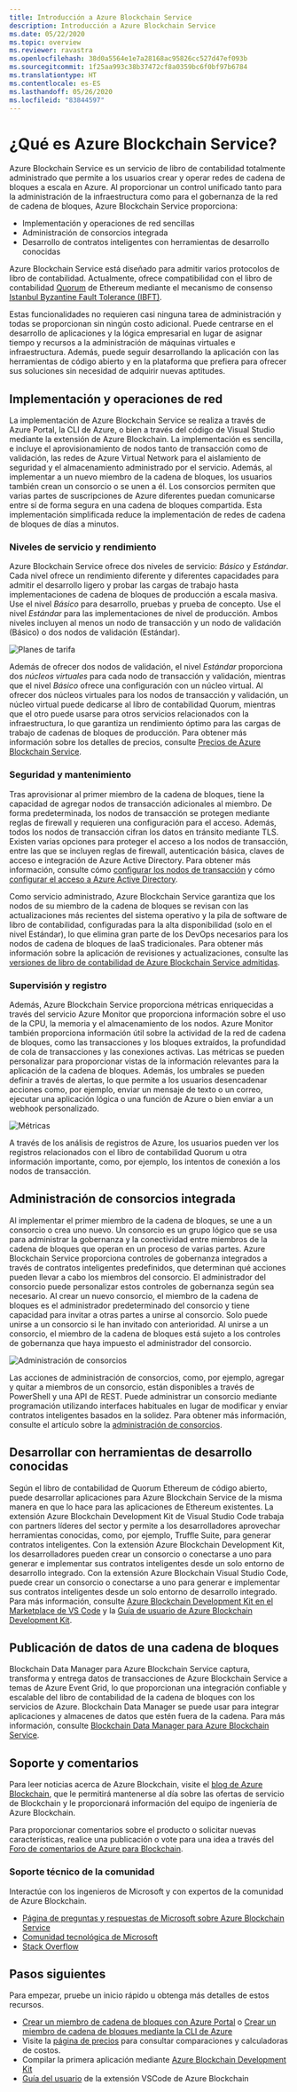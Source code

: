 ```yaml
---
title: Introducción a Azure Blockchain Service
description: Introducción a Azure Blockchain Service
ms.date: 05/22/2020
ms.topic: overview
ms.reviewer: ravastra
ms.openlocfilehash: 38d0a5564e1e7a28168ac95826cc527d47ef093b
ms.sourcegitcommit: 1f25aa993c38b37472cf8a0359bc6f0bf97b6784
ms.translationtype: HT
ms.contentlocale: es-ES
ms.lasthandoff: 05/26/2020
ms.locfileid: "83844597"
---
```

# <a name="what-is-azure-blockchain-service"></a>¿Qué es Azure Blockchain Service?

Azure Blockchain Service es un servicio de libro de contabilidad totalmente administrado que permite a los usuarios crear y operar redes de cadena de bloques a escala en Azure. Al proporcionar un control unificado tanto para la administración de la infraestructura como para el gobernanza de la red de cadena de bloques, Azure Blockchain Service proporciona:

* Implementación y operaciones de red sencillas
* Administración de consorcios integrada
* Desarrollo de contratos inteligentes con herramientas de desarrollo conocidas

Azure Blockchain Service está diseñado para admitir varios protocolos de libro de contabilidad. Actualmente, ofrece compatibilidad con el libro de contabilidad [Quorum](https://www.goquorum.com/) de Ethereum mediante el mecanismo de consenso [Istanbul Byzantine Fault Tolerance (IBFT)](https://github.com/jpmorganchase/quorum/wiki/Quorum-Consensus).

Estas funcionalidades no requieren casi ninguna tarea de administración y todas se proporcionan sin ningún costo adicional. Puede centrarse en el desarrollo de aplicaciones y la lógica empresarial en lugar de asignar tiempo y recursos a la administración de máquinas virtuales e infraestructura. Además, puede seguir desarrollando la aplicación con las herramientas de código abierto y en la plataforma que prefiera para ofrecer sus soluciones sin necesidad de adquirir nuevas aptitudes.

## <a name="network-deployment-and-operations"></a>Implementación y operaciones de red

La implementación de Azure Blockchain Service se realiza a través de Azure Portal, la CLI de Azure, o bien a través del código de Visual Studio mediante la extensión de Azure Blockchain. La implementación es sencilla, e incluye el aprovisionamiento de nodos tanto de transacción como de validación, las redes de Azure Virtual Network para el aislamiento de seguridad y el almacenamiento administrado por el servicio.  Además, al implementar a un nuevo miembro de la cadena de bloques, los usuarios también crean un consorcio o se unen a él.  Los consorcios permiten que varias partes de suscripciones de Azure diferentes puedan comunicarse entre sí de forma segura en una cadena de bloques compartida.  Esta implementación simplificada reduce la implementación de redes de cadena de bloques de días a minutos.

### <a name="performance-and-service-tiers"></a>Niveles de servicio y rendimiento

Azure Blockchain Service ofrece dos niveles de servicio: *Básico* y *Estándar*. Cada nivel ofrece un rendimiento diferente y diferentes capacidades para admitir el desarrollo ligero y probar las cargas de trabajo hasta implementaciones de cadena de bloques de producción a escala masiva. Use el nivel *Básico* para desarrollo, pruebas y prueba de concepto. Use el nivel *Estándar* para las implementaciones de nivel de producción. Ambos niveles incluyen al menos un nodo de transacción y un nodo de validación (Básico) o dos nodos de validación (Estándar). 

![Planes de tarifa](./media/overview/pricing-tiers.png)

Además de ofrecer dos nodos de validación, el nivel *Estándar* proporciona dos *núcleos virtuales* para cada nodo de transacción y validación, mientras que el nivel *Básico* ofrece una configuración con un núcleo virtual.  Al ofrecer dos núcleos virtuales para los nodos de transacción y validación, un núcleo virtual puede dedicarse al libro de contabilidad Quorum, mientras que el otro puede usarse para otros servicios relacionados con la infraestructura, lo que garantiza un rendimiento óptimo para las cargas de trabajo de cadenas de bloques de producción. Para obtener más información sobre los detalles de precios, consulte [Precios de Azure Blockchain Service](https://azure.microsoft.com/pricing/details/blockchain-service).

### <a name="security-and-maintenance"></a>Seguridad y mantenimiento

Tras aprovisionar al primer miembro de la cadena de bloques, tiene la capacidad de agregar nodos de transacción adicionales al miembro.  De forma predeterminada, los nodos de transacción se protegen mediante reglas de firewall y requieren una configuración para el acceso.  Además, todos los nodos de transacción cifran los datos en tránsito mediante TLS.  Existen varias opciones para proteger el acceso a los nodos de transacción, entre las que se incluyen reglas de firewall, autenticación básica, claves de acceso e integración de Azure Active Directory. Para obtener más información, consulte cómo [configurar los nodos de transacción](configure-transaction-nodes.md) y cómo [configurar el acceso a Azure Active Directory](configure-aad.md).

Como servicio administrado, Azure Blockchain Service garantiza que los nodos de su miembro de la cadena de bloques se revisan con las actualizaciones más recientes del sistema operativo y la pila de software de libro de contabilidad, configuradas para la alta disponibilidad (solo en el nivel Estándar), lo que elimina gran parte de los DevOps necesarios para los nodos de cadena de bloques de IaaS tradicionales.  Para obtener más información sobre la aplicación de revisiones y actualizaciones, consulte las [versiones de libro de contabilidad de Azure Blockchain Service admitidas](ledger-versions.md).

### <a name="monitoring-and-logging"></a>Supervisión y registro

Además, Azure Blockchain Service proporciona métricas enriquecidas a través del servicio Azure Monitor que proporciona información sobre el uso de la CPU, la memoria y el almacenamiento de los nodos.  Azure Monitor también proporciona información útil sobre la actividad de la red de cadena de bloques, como las transacciones y los bloques extraídos, la profundidad de cola de transacciones y las conexiones activas.  Las métricas se pueden personalizar para proporcionar vistas de la información relevantes para la aplicación de la cadena de bloques.  Además, los umbrales se pueden definir a través de alertas, lo que permite a los usuarios desencadenar acciones como, por ejemplo, enviar un mensaje de texto o un correo, ejecutar una aplicación lógica o una función de Azure o bien enviar a un webhook personalizado.

![Métricas](./media/overview/metrics.png)

A través de los análisis de registros de Azure, los usuarios pueden ver los registros relacionados con el libro de contabilidad Quorum u otra información importante, como, por ejemplo, los intentos de conexión a los nodos de transacción.

## <a name="built-in-consortium-management"></a>Administración de consorcios integrada

Al implementar el primer miembro de la cadena de bloques, se une a un consorcio o crea uno nuevo.  Un consorcio es un grupo lógico que se usa para administrar la gobernanza y la conectividad entre miembros de la cadena de bloques que operan en un proceso de varias partes.  Azure Blockchain Service proporciona controles de gobernanza integrados a través de contratos inteligentes predefinidos, que determinan qué acciones pueden llevar a cabo los miembros del consorcio.  El administrador del consorcio puede personalizar estos controles de gobernanza según sea necesario. Al crear un nuevo consorcio, el miembro de la cadena de bloques es el administrador predeterminado del consorcio y tiene capacidad para invitar a otras partes a unirse al consorcio.  Solo puede unirse a un consorcio si le han invitado con anterioridad.  Al unirse a un consorcio, el miembro de la cadena de bloques está sujeto a los controles de gobernanza que haya impuesto el administrador del consorcio.

![Administración de consorcios](./media/overview/consortium.png)

Las acciones de administración de consorcios, como, por ejemplo, agregar y quitar a miembros de un consorcio, están disponibles a través de PowerShell y una API de REST. Puede administrar un consorcio mediante programación utilizando interfaces habituales en lugar de modificar y enviar contratos inteligentes basados en la solidez. Para obtener más información, consulte el artículo sobre la [administración de consorcios](consortium.md).

## <a name="develop-using-familiar-development-tools"></a>Desarrollar con herramientas de desarrollo conocidas

Según el libro de contabilidad de Quorum Ethereum de código abierto, puede desarrollar aplicaciones para Azure Blockchain Service de la misma manera en que lo hace para las aplicaciones de Ethereum existentes. La extensión Azure Blockchain Development Kit de Visual Studio Code trabaja con partners líderes del sector y permite a los desarrolladores aprovechar herramientas conocidas, como, por ejemplo, Truffle Suite, para generar contratos inteligentes. Con la extensión Azure Blockchain Development Kit, los desarrolladores pueden crear un consorcio o conectarse a uno para generar e implementar sus contratos inteligentes desde un solo entorno de desarrollo integrado. Con la extensión Azure Blockchain Visual Studio Code, puede crear un consorcio o conectarse a uno para generar e implementar sus contratos inteligentes desde un solo entorno de desarrollo integrado. Para más información, consulte [Azure Blockchain Development Kit en el Marketplace de VS Code](https://aka.ms/vscodebcextension) y la [Guía de usuario de Azure Blockchain Development Kit](https://aka.ms/vscodebcextensionwiki).

## <a name="publish-blockchain-data"></a>Publicación de datos de una cadena de bloques

Blockchain Data Manager para Azure Blockchain Service captura, transforma y entrega datos de transacciones de Azure Blockchain Service a temas de Azure Event Grid, lo que proporcionan una integración confiable y escalable del libro de contabilidad de la cadena de bloques con los servicios de Azure. Blockchain Data Manager se puede usar para integrar aplicaciones y almacenes de datos que estén fuera de la cadena. Para más información, consulte [Blockchain Data Manager para Azure Blockchain Service](data-manager.md).

## <a name="support-and-feedback"></a>Soporte y comentarios

Para leer noticias acerca de Azure Blockchain, visite el [blog de Azure Blockchain](https://azure.microsoft.com/blog/topics/blockchain/), que le permitirá mantenerse al día sobre las ofertas de servicio de Blockchain y le proporcionará información del equipo de ingeniería de Azure Blockchain.

Para proporcionar comentarios sobre el producto o solicitar nuevas características, realice una publicación o vote para una idea a través del [Foro de comentarios de Azure para Blockchain](https://aka.ms/blockchainuservoice).

### <a name="community-support"></a>Soporte técnico de la comunidad

Interactúe con los ingenieros de Microsoft y con expertos de la comunidad de Azure Blockchain.

* [Página de preguntas y respuestas de Microsoft sobre Azure Blockchain Service](https://docs.microsoft.com/answers/topics/azure-blockchain-service.html)
* [Comunidad tecnológica de Microsoft](https://techcommunity.microsoft.com/t5/Blockchain/bd-p/AzureBlockchain)
* [Stack Overflow](https://stackoverflow.com/questions/tagged/AzureBlockchainService)

## <a name="next-steps"></a>Pasos siguientes

Para empezar, pruebe un inicio rápido u obtenga más detalles de estos recursos.
* [Crear un miembro de cadena de bloques con Azure Portal](create-member.md) o [Crear un miembro de cadena de bloques mediante la CLI de Azure](create-member-cli.md)
* Visite la [página de precios](https://azure.microsoft.com/pricing/details/blockchain-service) para consultar comparaciones y calculadoras de costos.
* Compilar la primera aplicación mediante [Azure Blockchain Development Kit](https://github.com/Azure-Samples/blockchain-devkit)
* [Guía del usuario](https://github.com/Microsoft/vscode-azure-blockchain-ethereum/wiki) de la extensión VSCode de Azure Blockchain
